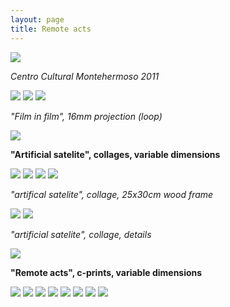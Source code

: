 ```yaml
---
layout: page
title: Remote acts
---
```


<img src="/public/actos remotos geral(7).jpg">

_Centro Cultural Montehermoso 2011_

<img src="/public/Screen Shot 2018-03-07 at 11.43.36.png">

<img src="/public/actos remotos geral (5).jpg">

<img src="/public/cascata gelada small.jpg">

_"Film in film", 16mm projection (loop)_

<img src="/public/Screen Shot 2018-03-07 at 11.43.36.png">

**"Artificial satelite", collages, variable dimensions**

<img src="/public/colagens fata morgana+montanha ponte.jpg">

<img src="/public/actos remotos geral (1).jpg">

<img src="/public/colagens parede.jpg">

<img src="/public/colagem chines 2 frames.jpg">

_"artifical satelite", collage, 25x30cm wood frame_

<img src="/public/fata morgana 1 portfolio.jpg">

<img src="/public/fata morgana 2 portfolio.jpg">

_"artificial satelite", collage, details_

<img src="/public/Screen Shot 2018-03-07 at 11.43.36.png">

**"Remote acts", c-prints, variable dimensions**

<img src="/public/actos remotos geral(4).jpg">

<img src="/public/farrallyHall final 100x155_bea 40x25 para PILAR.jpg">

<img src="/public/2velas pyromagnet portfolio.jpg">

<img src="/public/mirage flugplatz werneuchen portfolio.jpg">

<img src="/public/o estereoscopista2b portfolio.jpg">

<img src="/public/fonte nuvens portfolio.jpg">

<img src="/public/solaris sol pupila_2 portfolio.jpg">

<img src="/public/pinhole espelho final portfolio.jpg">
